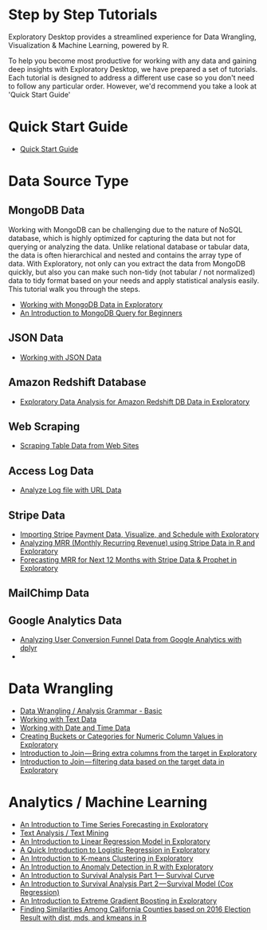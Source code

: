 # Step by Step Tutorials

Exploratory Desktop provides a streamlined experience for Data Wrangling, Visualization & Machine Learning, powered by R.

To help you become most productive for working with any data and gaining deep insights with Exploratory Desktop, we have prepared a set of tutorials. Each tutorial is designed to address a different use case so you don't need to follow any particular order. However, we'd recommend you take a look at 'Quick Start Guide'

# Quick Start Guide

* [Quick Start Guide](quick-start.html)

# Data Source Type

## MongoDB Data

Working with MongoDB can be challenging due to the nature of NoSQL database, which is highly optimized for capturing the data but not for querying or analyzing the data. Unlike relational database or tabular data, the data is often hierarchical and nested and contains the array type of data. With Exploratory, not only can you extract the data from MongoDB quickly, but also you can make such non-tidy (not tabular / not normalized) data to tidy format based on your needs and apply statistical analysis easily. This tutorial walk you through the steps.

* [Working with MongoDB Data in Exploratory](https://blog.exploratory.io/querying-against-mongodb-enhanced-5063bd0b6d92)
* [An Introduction to MongoDB Query for Beginners](https://blog.exploratory.io/an-introduction-to-mongodb-query-for-beginners-bd463319aa4c)


## JSON Data

* [Working with JSON Data](yelp.md)

## Amazon Redshift Database

* [Exploratory Data Analysis for Amazon Redshift DB Data in Exploratory](https://blog.exploratory.io/exploratory-data-analysis-for-amazon-redshift-with-r-dplyr-9a14441020eb)

## Web Scraping

* [Scraping Table Data from Web Sites](https://vimeo.com/195862546)

## Access Log Data

* [Analyze Log file with URL Data](log-url.md)

## Stripe Data

* [Importing Stripe Payment Data, Visualize, and Schedule with Exploratory](https://blog.exploratory.io/importing-stripe-payment-data-visualize-and-schedule-with-exploratory-3b1422a9cf8b)
* [Analyzing MRR (Monthly Recurring Revenue) using Stripe Data in R and Exploratory](https://blog.exploratory.io/analyzing-mrr-monthly-recurring-revenue-using-stripe-data-in-r-and-exploratory-ea434d4aed6)
* [Forecasting MRR for Next 12 Months with Stripe Data & Prophet in Exploratory](https://blog.exploratory.io/forecasting-mrr-for-next-12-months-with-stripe-data-prophet-in-exploratory-3ccb5e3f9d70)

## MailChimp Data


## Google Analytics Data

* [Analyzing User Conversion Funnel Data from Google Analytics with dplyr](https://blog.exploratory.io/analyzing-user-conversion-funnel-with-google-analytics-data-ddeed14ce26f)
* []()


# Data Wrangling

* [Data Wrangling / Analysis Grammar - Basic](tutorials/flight.md)
* [Working with Text Data](tutorials/text-data.md)
* [Working with Date and Time Data](tutorials/date-data.md)
* [Creating Buckets or Categories for Numeric Column Values in Exploratory](https://blog.exploratory.io/creating-buckets-or-clusters-for-numeric-column-values-in-exploratory-d04901b32d35)
* [Introduction to Join — Bring extra columns from the target in Exploratory](https://blog.exploratory.io/introduction-to-join-bring-extra-columns-from-the-target-in-exploratory-1ec585ec2cf1)
* [Introduction to Join — filtering data based on the target data in Exploratory](https://blog.exploratory.io/introduction-to-join-filtering-data-based-on-the-target-data-in-exploratory-eedbd7b39d0a)



# Analytics / Machine Learning

* [An Introduction to Time Series Forecasting in Exploratory](https://blog.exploratory.io/an-introduction-to-time-series-forecasting-with-prophet-package-in-exploratory-129ed0c12112)
* [Text Analysis / Text Mining]((tutorials/text-analysis.md))
* [An Introduction to Linear Regression Model in Exploratory](https://blog.exploratory.io/introduction-to-linear-regression-model-in-exploratory-a46e90d62f7d)
* [A Quick Introduction to Logistic Regression in Exploratory](https://blog.exploratory.io/quick-introduction-to-logistic-regression-in-exploratory-fdcf321e2d7d)
* [An Introduction to K-means Clustering in Exploratory](https://blog.exploratory.io/introduction-to-k-means-clustering-in-exploratory-8352650f1185)
* [An Introduction to Anomaly Detection in R with Exploratory](https://blog.exploratory.io/introduction-to-anomaly-detection-in-r-with-exploratory-a0507d40385d)
* [An Introduction to Survival Analysis Part 1— Survival Curve](https://blog.exploratory.io/introduction-to-survival-analysis-part-1-survival-curve-9364ea642114)
* [An Introduction to Survival Analysis Part 2 — Survival Model (Cox Regression)](https://blog.exploratory.io/introduction-to-survival-analysis-part-2-survival-model-cox-regression-47a170eacf5d)
* [An Introduction to Extreme Gradient Boosting in Exploratory](https://blog.exploratory.io/introduction-to-extreme-gradient-boosting-in-exploratory-7bbec554ac7)
* [Finding Similarities Among California Counties based on 2016 Election Result with dist, mds, and kmeans in R](https://blog.exploratory.io/finding-similarities-among-california-counties-based-on-2016-election-result-with-dist-mds-and-83dd7cefd408)
